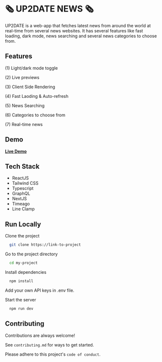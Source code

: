 
# 🗞️ UP2DATE NEWS 🗞️

UP2DATE is a web-app that fetches latest news from around the world at real-time from several news websites. It has several features like fast loading, dark mode, news searching and several news categories to choose from.
## Features

(1) Light/dark mode toggle

(2) Live previews

(3) Client Side Rendering

(4) Fast Laoding & Auto-refresh

(5) News Searching

(6) Categories to choose from

(7) Real-time news


## Demo

**[Live Demo](http://up2date.vercel.app/)**


## Tech Stack

- ReactJS
- Tailwind CSS
- Typescript
- GraphQL
- NextJS
- Timeago
- Line Clamp


## Run Locally

Clone the project

```bash
  git clone https://link-to-project
```

Go to the project directory

```bash
  cd my-project
```

Install dependencies

```bash
  npm install
```

Add your own API keys in .env file.

Start the server

```bash
  npm run dev
```


## Contributing

Contributions are always welcome!

See `contributing.md` for ways to get started.

Please adhere to this project's `code of conduct`.

